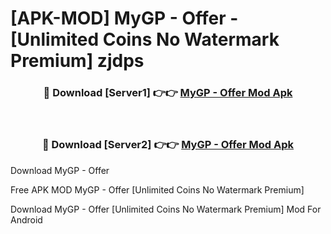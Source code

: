 # [APK-MOD] MyGP - Offer - [Unlimited Coins No Watermark Premium] zjdps



<div align="center">
<h3>🔴 Download [Server1] 👉👉 <a href="https://momento.my/?title=MyGP_-_Offer">MyGP - Offer Mod Apk</a></h3><br>

<h3>🔴 Download [Server2] 👉👉 <a href="https://momento.my/?title=MyGP_-_Offer">MyGP - Offer Mod Apk</a></h3>
</div>



Download MyGP - Offer 

Free APK MOD MyGP - Offer [Unlimited Coins No Watermark Premium]

Download MyGP - Offer [Unlimited Coins No Watermark Premium] Mod For Android
